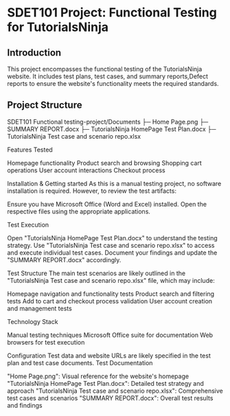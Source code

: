 # SDET101 Project: Functional Testing for TutorialsNinja

## Introduction
This project encompasses the functional testing of the TutorialsNinja website. It includes test plans, test cases, and summary reports,Defect reports to ensure the website's functionality meets the required standards.

## Project Structure

SDET101 Functional testing-project/Documents
├─ Home Page.png
├─ SUMMARY REPORT.docx
├─ TutorialsNinja HomePage Test Plan.docx
├─ TutorialsNinja Test case and scenario repo.xlsx

Features Tested

Homepage functionality
Product search and browsing
Shopping cart operations
User account interactions
Checkout process

Installation & Getting started
As this is a manual testing project, no software installation is required. However, to review the test artifacts:

Ensure you have Microsoft Office (Word and Excel) installed.
Open the respective files using the appropriate applications.

Test Execution

Open "TutorialsNinja HomePage Test Plan.docx" to understand the testing strategy.
Use "TutorialsNinja Test case and scenario repo.xlsx" to access and execute individual test cases.
Document your findings and update the "SUMMARY REPORT.docx" accordingly.

Test Structure
The main test scenarios are likely outlined in the "TutorialsNinja Test case and scenario repo.xlsx" file, which may include:

Homepage navigation and functionality tests
Product search and filtering tests
Add to cart and checkout process validation
User account creation and management tests

Technology Stack

Manual testing techniques
Microsoft Office suite for documentation
Web browsers for test execution

Configuration
Test data and website URLs are likely specified in the test plan and test case documents.
Test Documentation

"Home Page.png": Visual reference for the website's homepage
"TutorialsNinja HomePage Test Plan.docx": Detailed test strategy and approach
"TutorialsNinja Test case and scenario repo.xlsx": Comprehensive test cases and scenarios
"SUMMARY REPORT.docx": Overall test results and findings

